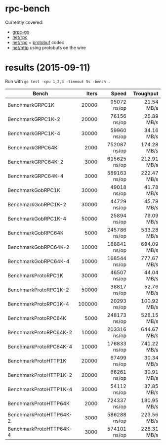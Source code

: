 rpc-bench
=========

Currently covered:
- [grpc-go](https://github.com/grpc/grpc-go)
- [net/rpc](http://godoc.org/net/rpc)
- [net/rpc](http://godoc.org/net/rpc) + [protobuf](https://github.com/golang/protobuf) codec
- [net/http](http://godoc.org/net/http) using protobufs on the wire

results (2015-09-11)
====================
Run with `go test -cpu 1,2,4 -timeout 5s -bench .`

| Bench                   | Iters | Speed         | Troughput   |
|-------------------------|------:|--------------:|------------:|
|BenchmarkGRPC1K          | 20000 |   95072 ns/op |  21.54 MB/s |
|BenchmarkGRPC1K-2        | 20000 |   76156 ns/op |  26.89 MB/s |
|BenchmarkGRPC1K-4        | 30000 |   59960 ns/op |  34.16 MB/s |
|BenchmarkGRPC64K         |  2000 |  752087 ns/op | 174.28 MB/s |
|BenchmarkGRPC64K-2       |  3000 |  615625 ns/op | 212.91 MB/s |
|BenchmarkGRPC64K-4       |  3000 |  589163 ns/op | 222.47 MB/s |
|BenchmarkGobRPC1K        | 30000 |   49018 ns/op |  41.78 MB/s |
|BenchmarkGobRPC1K-2      | 30000 |   44729 ns/op |  45.79 MB/s |
|BenchmarkGobRPC1K-4      | 50000 |   25894 ns/op |  79.09 MB/s |
|BenchmarkGobRPC64K       |  5000 |  245786 ns/op | 533.28 MB/s |
|BenchmarkGobRPC64K-2     | 10000 |  188841 ns/op | 694.09 MB/s |
|BenchmarkGobRPC64K-4     | 10000 |  168544 ns/op | 777.67 MB/s |
|BenchmarkProtoRPC1K      | 30000 |   46507 ns/op |  44.04 MB/s |
|BenchmarkProtoRPC1K-2    | 50000 |   38817 ns/op |  52.76 MB/s |
|BenchmarkProtoRPC1K-4    |100000 |   20293 ns/op | 100.92 MB/s |
|BenchmarkProtoRPC64K     |  5000 |  248173 ns/op | 528.15 MB/s |
|BenchmarkProtoRPC64K-2   | 10000 |  203316 ns/op | 644.67 MB/s |
|BenchmarkProtoRPC64K-4   | 10000 |  176833 ns/op | 741.22 MB/s |
|BenchmarkProtoHTTP1K     | 20000 |   67499 ns/op |  30.34 MB/s |
|BenchmarkProtoHTTP1K-2   | 20000 |   66261 ns/op |  30.91 MB/s |
|BenchmarkProtoHTTP1K-4   | 30000 |   54112 ns/op |  37.85 MB/s |
|BenchmarkProtoHTTP64K    |  2000 |  724337 ns/op | 180.95 MB/s |
|BenchmarkProtoHTTP64K-2  |  3000 |  586288 ns/op | 223.56 MB/s |
|BenchmarkProtoHTTP64K-4  |  3000 |  574101 ns/op | 228.31 MB/s |
